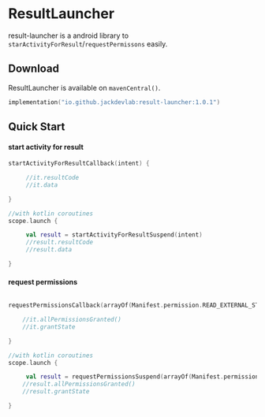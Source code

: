 # ResultLauncher
result-launcher is a android library to `starActivityForResult`/`requestPermissons` easily.


## Download

ResultLauncher is available on `mavenCentral()`.

```kotlin
implementation("io.github.jackdevlab:result-launcher:1.0.1")
```

## Quick Start

#### start activity for result

```kotlin
startActivityForResultCallback(intent) {

     //it.resultCode
     //it.data

}

//with kotlin coroutines
scope.launch {

     val result = startActivityForResultSuspend(intent)
     //result.resultCode
     //result.data

}
```



#### request permissions

```kotlin

requestPermissionsCallback(arrayOf(Manifest.permission.READ_EXTERNAL_STORAGE)) {

    //it.allPermissionsGranted()
    //it.grantState

}

//with kotlin coroutines
scope.launch {

     val result = requestPermissionsSuspend(arrayOf(Manifest.permission.READ_EXTERNAL_STORAGE))
    //result.allPermissionsGranted()
    //result.grantState

}
```
